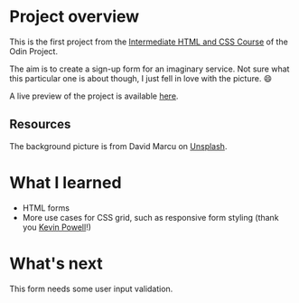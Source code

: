 # Project overview

This is the first project from the [Intermediate HTML and CSS Course](https://www.theodinproject.com/paths/full-stack-javascript/courses/intermediate-html-and-css) of the Odin Project.

The aim is to create a sign-up form for an imaginary service. 
Not sure what this particular one is about though, I just fell in love with the picture. :smile:

A live preview of the project is available [here](https://sabrunel.github.io/sign-up-form/).

## Resources

The background picture is from David Marcu on [Unsplash](https://unsplash.com/fr/photos/78A265wPiO4). 

# What I learned

- HTML forms
- More use cases for CSS grid, such as responsive form styling (thank you [Kevin Powell](https://www.youtube.com/watch?v=JHregeIsjPQ)!)

# What's next

This form needs some user input validation.